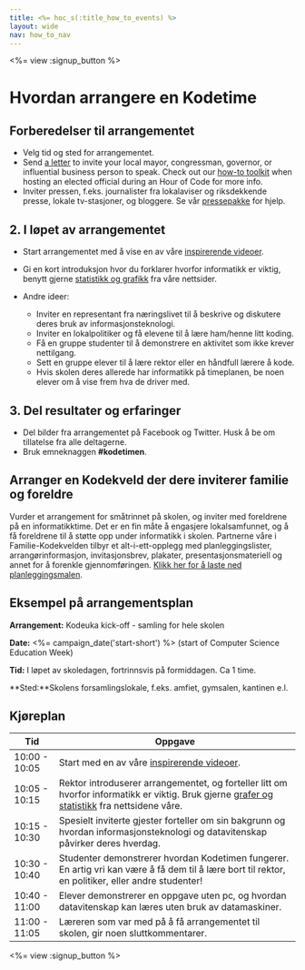```yaml
---
title: <%= hoc_s(:title_how_to_events) %>
layout: wide
nav: how_to_nav
---
```

<%= view :signup_button %>

# Hvordan arrangere en Kodetime

## Forberedelser til arrangementet

- Velg tid og sted for arrangementet.
- Send [a letter](https://hourofcode.com/promote/resources#sample-emails) to invite your local mayor, congressman, governor, or influential business person to speak. Check out our [how-to toolkit](<%=localized_file('/files/elected-official.pdf')%>) when hosting an elected official during an Hour of Code for more info.
- Inviter pressen, f.eks. journalister fra lokalaviser og riksdekkende presse, lokale tv-stasjoner, og bloggere. Se vår [pressepakke](<%= resolve_url('/promote/press-kit') %>) for hjelp.

## 2. I løpet av arrangementet

- Start arrangementet med å vise en av våre [inspirerende videoer](<%= resolve_url('/promote/resources#videos') %>).
- Gi en kort introduksjon hvor du forklarer hvorfor informatikk er viktig, benytt gjerne [statistikk og grafikk](<%= resolve_url('/promote/stats') %>) fra våre nettsider.   
      
    
- Andre ideer: 
    - Inviter en representant fra næringslivet til å beskrive og diskutere deres bruk av informasjonsteknologi.
    - Inviter en lokalpolitiker og få elevene til å lære ham/henne litt koding.
    - Få en gruppe studenter til å demonstrere en aktivitet som ikke krever nettilgang.
    - Sett en gruppe elever til å lære rektor eller en håndfull lærere å kode.
    - Hvis skolen deres allerede har informatikk på timeplanen, be noen elever om å vise frem hva de driver med.

## 3. Del resultater og erfaringer

- Del bilder fra arrangementet på Facebook og Twitter. Husk å be om tillatelse fra alle deltagerne. 
- Bruk emneknaggen **#kodetimen**.

## Arranger en Kodekveld der dere inviterer familie og foreldre

Vurder et arrangement for småtrinnet på skolen, og inviter med foreldrene på en informatikktime. Det er en fin måte å engasjere lokalsamfunnet, og å få foreldrene til å støtte opp under informatikk i skolen. Partnerne våre i Familie-Kodekvelden tilbyr et alt-i-ett-opplegg med planleggingslister, arrangørinformasjon, invitasjonsbrev, plakater, presentasjonsmateriell og annet for å forenkle gjennomføringen. [Klikk her for å laste ned planleggingsmalen](http://www.familycodenight.org/DownloadCodeDotOrg.html).

## Eksempel på arrangementsplan

**Arrangement:** Kodeuka kick-off - samling for hele skolen

**Date:** <%= campaign_date('start-short') %> (start of Computer Science Education Week)

**Tid:** I løpet av skoledagen, fortrinnsvis på formiddagen. Ca 1 time.

**Sted:**Skolens forsamlingslokale, f.eks. amfiet, gymsalen, kantinen e.l.   
  


## Kjøreplan

| Tid           | Oppgave                                                                                                                                                                            |
| ------------- | ---------------------------------------------------------------------------------------------------------------------------------------------------------------------------------- |
| 10:00 - 10:05 | Start med en av våre [inspirerende videoer](<%= resolve_url('/promote/resources#videos') %>).                                                                                        |
| 10:05 - 10:15 | Rektor introduserer arrangementet, og forteller litt om hvorfor informatikk er viktig. Bruk gjerne [grafer og statistikk](<%= resolve_url('/promote/stats') %>) fra nettsidene våre. |
| 10:15 - 10:30 | Spesielt inviterte gjester forteller om sin bakgrunn og hvordan informasjonsteknologi og datavitenskap påvirker deres hverdag.                                                     |
| 10:30 - 10:40 | Studenter demonstrerer hvordan Kodetimen fungerer. En artig vri kan være å få dem til å lære bort til rektor, en politiker, eller andre studenter!                                 |
| 10:40 - 11:00 | Elever demonstrerer en oppgave uten pc, og hvordan datavitenskap kan læres uten bruk av datamaskiner.                                                                              |
| 11:00 - 11:05 | Læreren som var med på å få arrangementet til skolen, gir noen sluttkommentarer.                                                                                                   |

<%= view :signup_button %>
